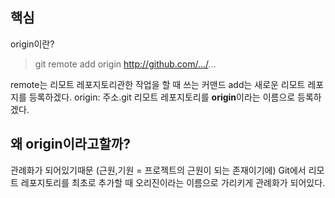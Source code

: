 ## 핵심
origin이란?
> git remote add origin http://github.com/.../...

remote는 리모트 레포지토리관한 작업을 할 때 쓰는 커맨드
add는 새로운 리모트 레포지를 등록하겠다.
origin: 주소.git 리모트 레포지토리를 **origin**이라는 이름으로 등록하겠다.

## 왜 origin이라고할까?
관례화가 되어있기때문 (근원,기원 = 프로젝트의 근원이 되는 존재이기에)
Git에서 리모트 레포지토리를 최초로 추가할 때 오리진이라는 이름으로 가리키게 관례화가 되어있다.